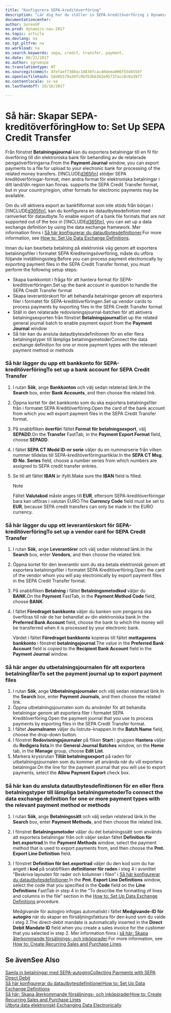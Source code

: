 ```yaml
---
title: "Konfigurera SEPA-kreditöverföring"
description: "Lär dig hur du ställer in SEPA-kreditöverföring i Dynamics NAV."
documentationcenter: 
author: SorenGP
ms.prod: dynamics-nav-2017
ms.topic: article
ms.devlang: na
ms.tgt_pltfrm: na
ms.workload: na
ms.search.keywords: sepa, credit, transfer, payment,
ms.date: 08/21/2017
ms.author: sgroespe
ms.translationtype: HT
ms.sourcegitcommit: 4fefaef7380ac10836fcac404eea006f55d8556f
ms.openlocfilehash: 5dd85579a39fc9bfb3bb362e9573facc0c0a3977
ms.contentlocale: sv-se
ms.lasthandoff: 10/16/2017

---
```

# <a name="how-to-set-up-sepa-credit-transfer"></a><span data-ttu-id="b8138-103">Så här: Skapar SEPA-kreditöverföring</span><span class="sxs-lookup"><span data-stu-id="b8138-103">How to: Set Up SEPA Credit Transfer</span></span>
<span data-ttu-id="b8138-104">Från fönstret **Betalningsjournal** kan du exportera betalningar till en fil för överföring till din elektroniska bank för behandling av de relaterade pengaöverföringarna.</span><span class="sxs-lookup"><span data-stu-id="b8138-104">From the **Payment Journal** window, you can export payments to a file for upload to your electronic bank for processing of the related money transfers.</span></span> [!INCLUDE[d365fin](includes/d365fin_md.md)]<span data-ttu-id="b8138-105"> stödjer SEPA kreditöverföringar-format, men andra format för elektroniska betalningar i ditt land/din region kan finnas.</span><span class="sxs-lookup"><span data-stu-id="b8138-105"> supports the SEPA Credit Transfer format, but in your country/region, other formats for electronic payments may be available.</span></span>  

<span data-ttu-id="b8138-106">Om du vill aktivera export av bankfilformat som inte stöds från början i [!INCLUDE[d365fin](includes/d365fin_md.md)], kan du konfigurera en datautbytesdefinition med ramverket för datautbyte.</span><span class="sxs-lookup"><span data-stu-id="b8138-106">To enable export of a bank file formats that are not supported out of the box in [!INCLUDE[d365fin](includes/d365fin_md.md)], you can set up a data exchange definition by using the data exchange framework.</span></span> <span data-ttu-id="b8138-107">Mer information finns i [Så här konfigurerar du datautbytesdefinitioner](across-how-to-set-up-data-exchange-definitions.md).</span><span class="sxs-lookup"><span data-stu-id="b8138-107">For more information, see [How to: Set Up Data Exchange Definitions](across-how-to-set-up-data-exchange-definitions.md).</span></span>  

<span data-ttu-id="b8138-108">Innan du kan bearbeta betalning på elektronisk väg genom att exportera betalningsfiler i formatet SEPA Krediteringsöverföring, måste du utföra följande inställningssteg:</span><span class="sxs-lookup"><span data-stu-id="b8138-108">Before you can process payment electronically by exporting payment files in the SEPA Credit Transfer format, you must perform the following setup steps:</span></span>  

* <span data-ttu-id="b8138-109">Skapa bankkontot i fråga för att hantera format för SEPA-kreditöverföringen.</span><span class="sxs-lookup"><span data-stu-id="b8138-109">Set up the bank account in question to handle the SEPA Credit Transfer format</span></span>  
* <span data-ttu-id="b8138-110">Skapa leverantörskort för att behandla betalningar genom att exportera filer i formatet för SEPA-kreditöverföringen.</span><span class="sxs-lookup"><span data-stu-id="b8138-110">Set up vendor cards to process payments by exporting files in the SEPA Credit Transfer format</span></span>  
* <span data-ttu-id="b8138-111">Ställ in den relaterade redovisningsjournal-batchen för att aktivera betalningsexporten från fönstret **Betalningsjournal**</span><span class="sxs-lookup"><span data-stu-id="b8138-111">Set up the related general journal batch to enable payment export from the **Payment Journal** window</span></span>  
* <span data-ttu-id="b8138-112">Så här kan du ansluta datautbytesdefinitionen för en eller flera betalningstyper till lämpliga betalningsmetoder</span><span class="sxs-lookup"><span data-stu-id="b8138-112">Connect the data exchange definition for one or more payment types with the relevant payment method or methods</span></span>  

### <a name="to-set-up-a-bank-account-for-sepa-credit-transfer"></a><span data-ttu-id="b8138-113">Så här lägger du upp ett bankkonto för SEPA-kreditöverföring</span><span class="sxs-lookup"><span data-stu-id="b8138-113">To set up a bank account for SEPA Credit Transfer</span></span>  
1. <span data-ttu-id="b8138-114">I rutan **Sök**, ange **Bankkonton** och välj sedan relaterad länk.</span><span class="sxs-lookup"><span data-stu-id="b8138-114">In the **Search** box, enter **Bank Accounts**, and then choose the related link.</span></span>  
2. <span data-ttu-id="b8138-115">Öppna kortet för det bankkonto som du ska exportera betalningsfiler från i formatet SEPA Kreditöverföring.</span><span class="sxs-lookup"><span data-stu-id="b8138-115">Open the card of the bank account from which you will export payment files in the SEPA Credit Transfer format.</span></span>  
3. <span data-ttu-id="b8138-116">På snabbfliken **överför**i fältet **Format för betalningsexport**, välj **SEPADD**.</span><span class="sxs-lookup"><span data-stu-id="b8138-116">On the **Transfer** FastTab, in the **Payment Export Format** field, choose **SEPADD**.</span></span>  
4. <span data-ttu-id="b8138-117">I fältet **SEPA CT Medd ID-nr serie** väljer du en nummerserie från vilken nummer tilldelas till SEPA-kreditöverföringsartiklar.</span><span class="sxs-lookup"><span data-stu-id="b8138-117">In the **SEPA CT Msg. ID No. Series** field, choose a number series from which numbers are assigned to SEPA credit transfer entries.</span></span>  
5. <span data-ttu-id="b8138-118">Se till att fältet **IBAN** är ifyllt.</span><span class="sxs-lookup"><span data-stu-id="b8138-118">Make sure the **IBAN** field is filled.</span></span>  

    > [!NOTE]  
    >  <span data-ttu-id="b8138-119">Fältet **Valutakod** måste anges till **EUR**, eftersom SEPA-kreditöverföringar bara kan utföras i valutan EURO.</span><span class="sxs-lookup"><span data-stu-id="b8138-119">The **Currency Code** field must be set to **EUR**, because SEPA credit transfers can only be made in the EURO currency.</span></span>  

### <a name="to-set-up-a-vendor-card-for-sepa-credit-transfer"></a><span data-ttu-id="b8138-120">Så här lägger du upp ett leverantörskort för SEPA-kreditöverföring</span><span class="sxs-lookup"><span data-stu-id="b8138-120">To set up a vendor card for SEPA Credit Transfer</span></span>  
1. <span data-ttu-id="b8138-121">I rutan **Sök**, ange **Leverantörer** och välj sedan relaterad länk.</span><span class="sxs-lookup"><span data-stu-id="b8138-121">In the **Search** box, enter **Vendors**, and then choose the related link.</span></span>  
2. <span data-ttu-id="b8138-122">Öppna kortet för den leverantör som du ska betala elektronisk genom att exportera betalningsfiler i formatet SEPA Kreditöverföring.</span><span class="sxs-lookup"><span data-stu-id="b8138-122">Open the card of the vendor whom you will pay electronically by export payment files in the SEPA Credit Transfer format.</span></span>  
3. <span data-ttu-id="b8138-123">På snabbfliken **Betalning** i fältet **Betalningsmetodkod** väljer du **BANK**.</span><span class="sxs-lookup"><span data-stu-id="b8138-123">On the **Payment** FastTab, in the **Payment Method Code** field, choose **BANK**.</span></span>  
4. <span data-ttu-id="b8138-124">I fältet **Föredraget bankkonto** väljer du banken som pengarna ska överföras till när de har behandlat av din elektroniska bank.</span><span class="sxs-lookup"><span data-stu-id="b8138-124">In the **Preferred Bank Account** field, choose the bank to which the money will be transferred when it is processed by your electronic bank.</span></span>  

     <span data-ttu-id="b8138-125">Värdet i fältet **Föredraget bankkonto** kopieras till fältet **mottagarens bankkonto** i fönstret **betalningsjournal**.</span><span class="sxs-lookup"><span data-stu-id="b8138-125">The value in the **Preferred Bank Account** field is copied to the **Recipient Bank Account** field in the **Payment Journal** window.</span></span>  

### <a name="to-set-the-payment-journal-up-to-export-payment-files"></a><span data-ttu-id="b8138-126">Så här anger du utbetalningsjournalen för att exportera betalningfiler</span><span class="sxs-lookup"><span data-stu-id="b8138-126">To set the payment journal up to export payment files</span></span>  
1. <span data-ttu-id="b8138-127">I rutan **Sök**, ange **Utbetalningsjournaler** och välj sedan relaterad länk.</span><span class="sxs-lookup"><span data-stu-id="b8138-127">In the **Search** box, enter **Payment Journals**, and then choose the related link.</span></span>  
2. <span data-ttu-id="b8138-128">Öppna utbetalningsjournalen som du använder för att behandla betalningar genom att exportera filer i formatet SEPA Kreditöverföring.</span><span class="sxs-lookup"><span data-stu-id="b8138-128">Open the payment journal that you use to process payments by exporting files in the SEPA Credit Transfer format.</span></span>  
3. <span data-ttu-id="b8138-129">I fältet **Journalnamn** väljer du listrute\-knappen.</span><span class="sxs-lookup"><span data-stu-id="b8138-129">In the **Batch Name** field, choose the drop\-down button.</span></span>  
4. <span data-ttu-id="b8138-130">I fönstret **Redovisningsjournaler** på fliken **Start** i gruppen **Hantera** väljer du **Redigera lista**.</span><span class="sxs-lookup"><span data-stu-id="b8138-130">In the **General Journal Batches** window, on the **Home** tab, in the **Manage** group, choose **Edit List**.</span></span>  
5. <span data-ttu-id="b8138-131">Markera kryssrutan **Tillåt betalningsexport** på raden för utbetalningsjournalen som du kommer att använda när du vill exportera betalningar.</span><span class="sxs-lookup"><span data-stu-id="b8138-131">On the line for the payment journal that you will use to export payments, select the **Allow Payment Export** check box.</span></span>  

### <a name="to-connect-the-data-exchange-definition-for-one-or-more-payment-types-with-the-relevant-payment-method-or-methods"></a><span data-ttu-id="b8138-132">Så här kan du ansluta datautbytesdefinitionen för en eller flera betalningstyper till lämpliga betalningsmetoder</span><span class="sxs-lookup"><span data-stu-id="b8138-132">To connect the data exchange definition for one or more payment types with the relevant payment method or methods</span></span>  
1. <span data-ttu-id="b8138-133">I rutan **Sök**, ange **Betalningssätt** och välj sedan relaterad länk.</span><span class="sxs-lookup"><span data-stu-id="b8138-133">In the **Search** box, enter **Payment Methods**, and then choose the related link.</span></span>  
2. <span data-ttu-id="b8138-134">I fönstret **Betalningsmetoder** väljer du det betalningssätt som används att exportera betalningar från och väljer sedan fältet **Definition för bet.exportrad**.</span><span class="sxs-lookup"><span data-stu-id="b8138-134">In the **Payment Methods** window, select the payment method that is used to export payments from, and then choose the **Pmt. Export Line Definition** field.</span></span>  
3. <span data-ttu-id="b8138-135">I fönstret **Definition för bet.exportrad** väljer du den kod som du har angett i **kod** på snabbfliken **definitioner för raden** i steg 4 i avsnittet ”Beskriva layouten för rader och kolumner i filen” i [Så här konfigurerar du datautbytesdefinitioner](across-how-to-set-up-data-exchange-definitions.md).</span><span class="sxs-lookup"><span data-stu-id="b8138-135">In the **Pmt. Export Line Definitions** window, select the code that you specified in the **Code** field on the **Line Definitions** FastTab in step 4 in the “To describe the formatting of lines and columns in the file” section in the [How to: Set Up Data Exchange Definitions](across-how-to-set-up-data-exchange-definitions.md) procedure.</span></span>  

    <span data-ttu-id="b8138-136">Medgivande för autogiro infogas automatiskt i fältet **Medgivande-ID för autogiro** när du skapar en försäljningsfaktura för den kund som du valde i steg 2.</span><span class="sxs-lookup"><span data-stu-id="b8138-136">The direct-debit mandate is automatically inserted in the **Direct Debit Mandate ID** field when you create a sales invoice for the customer that you selected in step 2.</span></span> <span data-ttu-id="b8138-137">Mer information finns i [så här: Skapa återkommande försäljnings- och inköpsrader](sales-how-work-standard-lines.md).</span><span class="sxs-lookup"><span data-stu-id="b8138-137">For more information, see [How to: Create Recurring Sales and Purchase Lines](sales-how-work-standard-lines.md).</span></span>  

## <a name="see-also"></a><span data-ttu-id="b8138-138">Se även</span><span class="sxs-lookup"><span data-stu-id="b8138-138">See Also</span></span>  
[<span data-ttu-id="b8138-139">Samla in betalningar med SEPA-autogiro</span><span class="sxs-lookup"><span data-stu-id="b8138-139">Collecting Payments with SEPA Direct Debit</span></span>](finance-collect-payments-with-sepa-direct-debit.md)  
[<span data-ttu-id="b8138-140">Så här konfigurerar du datautbytesdefinitioner</span><span class="sxs-lookup"><span data-stu-id="b8138-140">How to: Set Up Data Exchange Definitions</span></span>](across-how-to-set-up-data-exchange-definitions.md)  
[<span data-ttu-id="b8138-141">Så här: Skapa återkommande försäljnings- och inköpsrader</span><span class="sxs-lookup"><span data-stu-id="b8138-141">How to: Create Recurring Sales and Purchase Lines</span></span>](sales-how-work-standard-lines.md)  
<span data-ttu-id="b8138-142">[Utbyta data elektroniskt](across-data-exchange.md).</span><span class="sxs-lookup"><span data-stu-id="b8138-142">[Exchanging Data Electronically](across-data-exchange.md)</span></span>  


